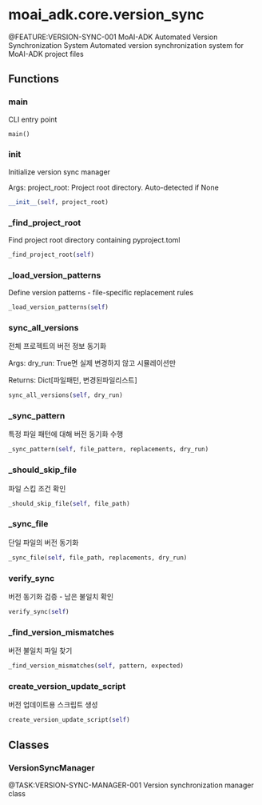 # moai_adk.core.version_sync

@FEATURE:VERSION-SYNC-001 MoAI-ADK Automated Version Synchronization System
Automated version synchronization system for MoAI-ADK project files

## Functions

### main

CLI entry point

```python
main()
```

### __init__

Initialize version sync manager

Args:
    project_root: Project root directory. Auto-detected if None

```python
__init__(self, project_root)
```

### _find_project_root

Find project root directory containing pyproject.toml

```python
_find_project_root(self)
```

### _load_version_patterns

Define version patterns - file-specific replacement rules

```python
_load_version_patterns(self)
```

### sync_all_versions

전체 프로젝트의 버전 정보 동기화

Args:
    dry_run: True면 실제 변경하지 않고 시뮬레이션만
    
Returns:
    Dict[파일패턴, 변경된파일리스트]

```python
sync_all_versions(self, dry_run)
```

### _sync_pattern

특정 파일 패턴에 대해 버전 동기화 수행

```python
_sync_pattern(self, file_pattern, replacements, dry_run)
```

### _should_skip_file

파일 스킵 조건 확인

```python
_should_skip_file(self, file_path)
```

### _sync_file

단일 파일의 버전 동기화

```python
_sync_file(self, file_path, replacements, dry_run)
```

### verify_sync

버전 동기화 검증 - 남은 불일치 확인

```python
verify_sync(self)
```

### _find_version_mismatches

버전 불일치 파일 찾기

```python
_find_version_mismatches(self, pattern, expected)
```

### create_version_update_script

버전 업데이트용 스크립트 생성

```python
create_version_update_script(self)
```

## Classes

### VersionSyncManager

@TASK:VERSION-SYNC-MANAGER-001 Version synchronization manager class
